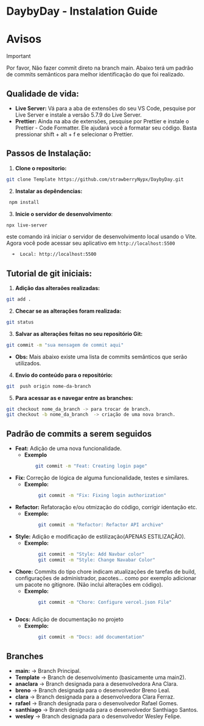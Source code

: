 # DaybyDay - Instalation Guide
# Avisos

> [!IMPORTANT]  
> Por favor, Não fazer commit direto na branch main.
> Abaixo terá um padrão de commits semânticos para melhor identificação do que foi realizado.

## Qualidade de vida:
* **Live Server:** Vá para a aba de extensões do seu VS Code, pesquise por Live Server e instale a versão 5.7.9 do Live Server.
* **Prettier:** Ainda na aba de extensões, pesquise por Prettier e instale o Prettier - Code Formatter. Ele ajudará você a formatar seu código. Basta pressionar shift + alt + f e selecionar o Prettier.

## Passos de Instalação: 

1. **Clone o repositorio:**
```bash 
git clone Template https://github.com/strawberryNypx/DaybyDay.git 
```
2. **Instalar as depêndencias:**
```bash
 npm install   
```
3. **Inicie o servidor de desenvolvimento**:
```bash
npx live-server
```
este comando irá iniciar o servidor de desenvolvimento local usando o Vite. Agora você pode acessar seu aplicativo em  `http://localhost:5500`
```bash
  ➜  Local: http://localhost:5500
```
## Tutorial de git iniciais:
1. **Adição das alteraões realizadas:**
  ```bash
  git add .
  ```
2. **Checar se as alterações foram realizada:**
  ```bash
  git status
  ```
3. **Salvar as alterações feitas no seu repositório Git:**
  ```bash
  git commit -m "sua mensagem de commit aqui"
  ```
 * **Obs:** Mais abaixo existe uma lista de commits semânticos que serão utilizados.
4. **Envio do conteúdo para o repositório:**
  ```bash
  git  push origin nome-da-branch
  ```
5. **Para acessar as e navegar entre as branches:**
  ```bash
  git checkout nome_da_branch -> para trocar de branch.
  git checkout -b nome_da_branch  -> criação de uma nova branch.
  ```
## Padrão de commits a serem seguidos

- **Feat:** Adição de uma nova funcionalidade.
    - **Exemplo**
        ```bash
            git commit -m "Feat: Creating login page"
        ```
- **Fix:** Correção de lógica de alguma funcionalidade, testes e similares.
    - **Exemplo:**   
       ```bash
            git commit -m "Fix: Fixing login authorization"
        ```      
- **Refactor:** Refatoração e/ou otmização do código, corrigir identação etc.
    - **Exemplo:**   
       ```bash
            git commit -m "Refactor: Refactor API archive"
        ```      
- **Style:** Adição e modificação de estilização(APENAS ESTILIZAÇÃO).
    - **Exemplo:**   
       ```bash
            git commit -m "Style: Add Navbar color"
            git commit -m "Style: Change Navabar Color"
        ```    
- **Chore:** Commits do tipo chore indicam atualizações de tarefas de build, configurações de administrador, pacotes... como por exemplo adicionar um pacote no gitignore. (Não inclui alterações em código).
    - **Exemplo:**   
       ```bash
            git commit -m "Chore: Configure vercel.json File"
            
        ```    
- **Docs:** Adição de documentação no projeto
    - **Exemplo:**   
       ```bash
            git commit -m "Docs: add documentation"            
        ``` 

## Branches 
- **main:** -> Branch Principal.
- **Template** -> Branch de desenvolvimento (basicamente uma main2).
- **anaclara** -> Branch designada para a desenvolvedora Ana Clara.
- **breno** -> Branch designada para o desenvolvedor Breno Leal.
- **clara** -> Branch designada para a desenvolvedora Clara Ferraz.
- **rafael** -> Branch designada para o desenvolvedor Rafael Gomes.
- **santhiago** -> Branch designada para o desenvolvedor Santhiago Santos.
- **wesley** -> Branch designada para o desenvolvedor Wesley Felipe.

